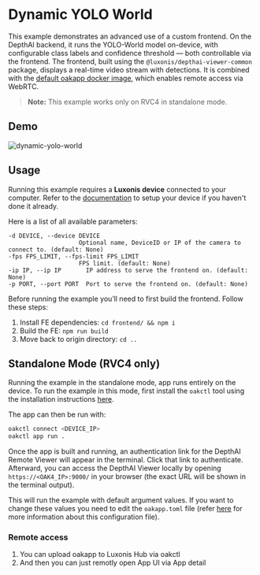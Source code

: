 # Dynamic YOLO World

This example demonstrates an advanced use of a custom frontend. On the DepthAI backend, it runs the YOLO-World model on-device, with configurable class labels and confidence threshold — both controllable via the frontend.
The frontend, built using the `@luxonis/depthai-viewer-common` package, displays a real-time video stream with detections. It is combined with the [default oakapp docker image](https://hub.docker.com/r/luxonis/oakapp-base), which enables remote access via WebRTC.

> **Note:** This example works only on RVC4 in standalone mode.

## Demo

![dynamic-yolo-world](media/TODO.gif)

## Usage

Running this example requires a **Luxonis device** connected to your computer. Refer to the [documentation](https://docs.luxonis.com/software-v3/) to setup your device if you haven't done it already.

Here is a list of all available parameters:

```
-d DEVICE, --device DEVICE
					Optional name, DeviceID or IP of the camera to connect to. (default: None)
-fps FPS_LIMIT, --fps-limit FPS_LIMIT
					FPS limit. (default: None)
-ip IP, --ip IP       IP address to serve the frontend on. (default: None)
-p PORT, --port PORT  Port to serve the frontend on. (default: None)
```

Before running the example you’ll need to first build the frontend. Follow these steps:

1. Install FE dependencies: `cd frontend/ && npm i`
1. Build the FE: `npm run build`
1. Move back to origin directory: `cd ..`

## Standalone Mode (RVC4 only)

Running the example in the standalone mode, app runs entirely on the device.
To run the example in this mode, first install the `oakctl` tool using the installation instructions [here](https://docs.luxonis.com/software-v3/oak-apps/oakctl).

The app can then be run with:

```bash
oakctl connect <DEVICE_IP>
oakctl app run .
```

Once the app is built and running, an authentication link for the DepthAI Remote Viewer will appear in the terminal. Click that link to authenticate. Afterward, you can access the DepthAI Viewer locally by opening `https://<OAK4_IP>:9000/` in your browser (the exact URL will be shown in the terminal output).

This will run the example with default argument values. If you want to change these values you need to edit the `oakapp.toml` file (refer [here](https://docs.luxonis.com/software-v3/oak-apps/configuration/) for more information about this configuration file).

### Remote access

1. You can upload oakapp to Luxonis Hub via oakctl
1. And then you can just remotly open App UI via App detail
